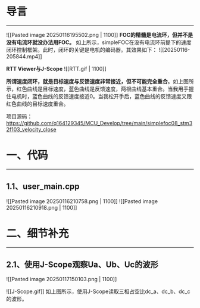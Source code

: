 # 导言
---
![[Pasted image 20250116195502.png | 1100]]
**FOC的精髓是电流环，但并不是没有电流环就没办法用FOC。** 如上所示，simpleFOC在没有电流环前提下的速度闭环控制框架。此时，闭环的关键是电机的编码器。其效果如下：
![[20250116-205844.mp4]]

**RTT Viewer与J-Scope**
![[RTT.gif | 1100]]

**所谓速度闭环，就是目标速度与反馈速度非常接近，但不可能完全重合**。如上图所示，红色曲线是目标速度，蓝色曲线是反馈速度，两根曲线基本重合。当我用手握住电机时，蓝色曲线的反馈速度接近0。当我松开手后，蓝色曲线的反馈速度又跟红色曲线的目标速度重合。

项目源码：https://github.com/q164129345/MCU_Develop/tree/main/simplefoc08_stm32f103_velocity_close

# 一、代码
---
## 1.1、user_main.cpp
![[Pasted image 20250116210758.png | 1100]]
![[Pasted image 20250116210918.png | 1100]]

# 二、细节补充
---
## 2.1、使用J-Scope观察Ua、Ub、Uc的波形
![[Pasted image 20250117150103.png | 1100]]

![[J-Scope.gif]]
如上图所示，使用J-Scope读取三相占空比dc_a、dc_b、dc_c的波形。

